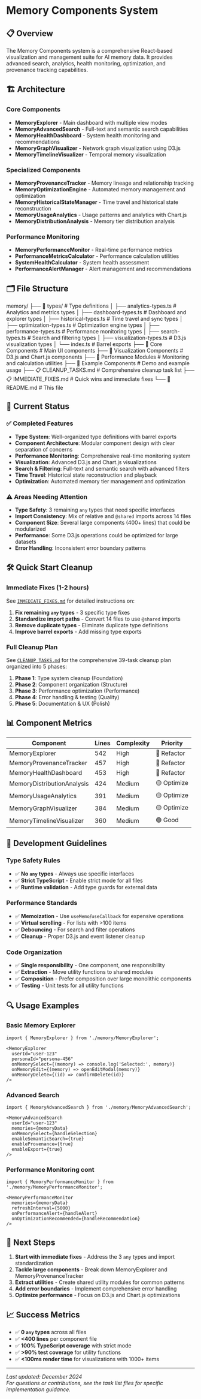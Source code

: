 # Memory Components System

## 📋 Overview

The Memory Components system is a comprehensive React-based visualization and management suite for AI memory data. It provides advanced search, analytics, health monitoring, optimization, and provenance tracking capabilities.

## 🏗️ Architecture

### Core Components

- **MemoryExplorer** - Main dashboard with multiple view modes
- **MemoryAdvancedSearch** - Full-text and semantic search capabilities  
- **MemoryHealthDashboard** - System health monitoring and recommendations
- **MemoryGraphVisualizer** - Network graph visualization using D3.js
- **MemoryTimelineVisualizer** - Temporal memory visualization

### Specialized Components

- **MemoryProvenanceTracker** - Memory lineage and relationship tracking
- **MemoryOptimizationEngine** - Automated memory management and optimization
- **MemoryHistoricalStateManager** - Time travel and historical state reconstruction
- **MemoryUsageAnalytics** - Usage patterns and analytics with Chart.js
- **MemoryDistributionAnalysis** - Memory tier distribution analysis

### Performance Monitoring

- **MemoryPerformanceMonitor** - Real-time performance metrics
- **PerformanceMetricsCalculator** - Performance calculation utilities
- **SystemHealthCalculator** - System health assessment
- **PerformanceAlertManager** - Alert management and recommendations

## 🗂️ File Structure

memory/
├── 📁 types/                    # Type definitions
│   ├── analytics-types.ts       # Analytics and metrics types
│   ├── dashboard-types.ts       # Dashboard and explorer types
│   ├── historical-types.ts      # Time travel and sync types
│   ├── optimization-types.ts    # Optimization engine types
│   ├── performance-types.ts     # Performance monitoring types
│   ├── search-types.ts          # Search and filtering types
│   ├── visualization-types.ts   # D3.js visualization types
│   └── index.ts                 # Barrel exports
├── 📄 Core Components           # Main UI components
├── 📄 Visualization Components  # D3.js and Chart.js components
├── 📄 Performance Modules       # Monitoring and calculation utilities
├── 📄 Example Components        # Demo and example usage
├── 📋 CLEANUP_TASKS.md          # Comprehensive cleanup task list
├── 📋 IMMEDIATE_FIXES.md        # Quick wins and immediate fixes
└── 📄 README.md                 # This file

## 🚀 Current Status

### ✅ Completed Features

- **Type System**: Well-organized type definitions with barrel exports
- **Component Architecture**: Modular component design with clear separation of concerns
- **Performance Monitoring**: Comprehensive real-time monitoring system
- **Visualization**: Advanced D3.js and Chart.js visualizations
- **Search & Filtering**: Full-text and semantic search with advanced filters
- **Time Travel**: Historical state reconstruction and playback
- **Optimization**: Automated memory tier management and optimization

### ⚠️ Areas Needing Attention

- **Type Safety**: 3 remaining `any` types that need specific interfaces
- **Import Consistency**: Mix of relative and `@shared` imports across 14 files
- **Component Size**: Several large components (400+ lines) that could be modularized
- **Performance**: Some D3.js operations could be optimized for large datasets
- **Error Handling**: Inconsistent error boundary patterns

## 🛠️ Quick Start Cleanup

### Immediate Fixes (1-2 hours)

See [`IMMEDIATE_FIXES.md`](./IMMEDIATE_FIXES.md) for detailed instructions on:

1. **Fix remaining `any` types** - 3 specific type fixes
2. **Standardize import paths** - Convert 14 files to use `@shared` imports  
3. **Remove duplicate types** - Eliminate duplicate type definitions
4. **Improve barrel exports** - Add missing type exports

### Full Cleanup Plan

See [`CLEANUP_TASKS.md`](./CLEANUP_TASKS.md) for the comprehensive 39-task cleanup plan organized into 5 phases:

1. **Phase 1**: Type system cleanup (Foundation)
2. **Phase 2**: Component organization (Structure)  
3. **Phase 3**: Performance optimization (Performance)
4. **Phase 4**: Error handling & testing (Quality)
5. **Phase 5**: Documentation & UX (Polish)

## 📊 Component Metrics

| Component | Lines | Complexity | Priority |
|-----------|-------|------------|----------|
| MemoryExplorer | 542 | High | 🔴 Refactor |
| MemoryProvenanceTracker | 457 | High | 🔴 Refactor |
| MemoryHealthDashboard | 453 | High | 🔴 Refactor |
| MemoryDistributionAnalysis | 424 | Medium | 🟡 Optimize |
| MemoryUsageAnalytics | 391 | Medium | 🟡 Optimize |
| MemoryGraphVisualizer | 384 | Medium | 🟡 Optimize |
| MemoryTimelineVisualizer | 360 | Medium | 🟢 Good |

## 🎯 Development Guidelines

### Type Safety Rules

- ✅ **No `any` types** - Always use specific interfaces
- ✅ **Strict TypeScript** - Enable strict mode for all files
- ✅ **Runtime validation** - Add type guards for external data

### Performance Standards

- ✅ **Memoization** - Use `useMemo`/`useCallback` for expensive operations
- ✅ **Virtual scrolling** - For lists with >100 items
- ✅ **Debouncing** - For search and filter operations
- ✅ **Cleanup** - Proper D3.js and event listener cleanup

### Code Organization

- ✅ **Single responsibility** - One component, one responsibility
- ✅ **Extraction** - Move utility functions to shared modules
- ✅ **Composition** - Prefer composition over large monolithic components
- ✅ **Testing** - Unit tests for all utility functions

## 🔍 Usage Examples

### Basic Memory Explorer

```tsx
import { MemoryExplorer } from './memory/MemoryExplorer';

<MemoryExplorer
  userId="user-123"
  personaId="persona-456"
  onMemorySelect={(memory) => console.log('Selected:', memory)}
  onMemoryEdit={(memory) => openEditModal(memory)}
  onMemoryDelete={(id) => confirmDelete(id)}
/>
```

### Advanced Search

```tsx
import { MemoryAdvancedSearch } from './memory/MemoryAdvancedSearch';

<MemoryAdvancedSearch
  userId="user-123"
  memories={memoryData}
  onMemorySelect={handleSelection}
  enableSemanticSearch={true}
  enableProvenance={true}
  enableExport={true}
/>
```

### Performance Monitoring cont

```tsx
import { MemoryPerformanceMonitor } from './memory/MemoryPerformanceMonitor';

<MemoryPerformanceMonitor
  memories={memoryData}
  refreshInterval={5000}
  onPerformanceAlert={handleAlert}
  onOptimizationRecommended={handleRecommendation}
/>
```

## 🚦 Next Steps

1. **Start with immediate fixes** - Address the 3 `any` types and import standardization
2. **Tackle large components** - Break down MemoryExplorer and MemoryProvenanceTracker
3. **Extract utilities** - Create shared utility modules for common patterns
4. **Add error boundaries** - Implement comprehensive error handling
5. **Optimize performance** - Focus on D3.js and Chart.js optimizations

## 📈 Success Metrics

- ✅ **0 `any` types** across all files
- ✅ **<400 lines** per component file
- ✅ **100% TypeScript coverage** with strict mode
- ✅ **>90% test coverage** for utility functions
- ✅ **<100ms render time** for visualizations with 1000+ items

---

*Last updated: December 2024*  
*For questions or contributions, see the task list files for specific implementation guidance.*
